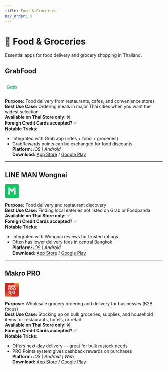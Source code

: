 ```yaml
---
title: Food & Groceries
nav_order: 3
---
```


# 🍜 Food & Groceries

Essential apps for food delivery and grocery shopping in Thailand.

## GrabFood

<img src="icons/grabfood.jpg" alt="GrabFood icon" width="44" height="44" style="vertical-align:text-bottom;border-radius:4px"/>

**Purpose:** Food delivery from restaurants, cafes, and convenience stores  
**Best Use Case:** Ordering meals in major Thai cities when you want the widest selection  
**Available on Thai Store only:** ❌  
**Foreign Credit Cards accepted?** ✅  
**Notable Tricks:**  
- Integrated with Grab app (rides + food + groceries)  
- GrabRewards points can be exchanged for food discounts  
**Platform:** *iOS | Android*  
**Download:** [App Store](https://apps.apple.com/app/grab/id647268330) / [Google Play](https://play.google.com/store/apps/details?id=com.grabtaxi.passenger)

---

## LINE MAN Wongnai

<img src="icons/line-man-wongnai.png" alt="LINE MAN Wongnai icon" width="44" height="44" style="vertical-align:text-bottom;border-radius:4px"/>

**Purpose:** Food delivery and restaurant discovery  
**Best Use Case:** Finding local eateries not listed on Grab or Foodpanda  
**Available on Thai Store only:** ✅  
**Foreign Credit Cards accepted?** ✅  
**Notable Tricks:**  
- Integrated with Wongnai reviews for trusted ratings  
- Often has lower delivery fees in central Bangkok  
**Platform:** *iOS | Android*  
**Download:** [App Store](https://apps.apple.com/th/app/line-man-wongnai/id1071609634) / [Google Play](https://play.google.com/store/apps/details?id=com.linecorp.linemanth)

---

## Makro PRO

<img src="icons/makro-pro.jpg" alt="Makro PRO icon" width="44" height="44" style="vertical-align:text-bottom;border-radius:4px"/>

**Purpose:** Wholesale grocery ordering and delivery for businesses (B2B focus)  
**Best Use Case:** Stocking up on bulk groceries, supplies, and household items for restaurants, hotels, or retail  
**Available on Thai Store only:** ❌  
**Foreign Credit Cards accepted?** ✅  
**Notable Tricks:**  
- Offers next-day delivery — great for bulk restock needs  
- PRO Points system gives cashback rewards on purchases  
**Platform:** *iOS | Android | Web*  
**Download:** [App Store](https://apps.apple.com/th/app/makropro-9-9-super-deals/id1570380497) / [Google Play](https://play.google.com/store/apps/details?id=com.makromangoapp.production)
